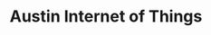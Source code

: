 ---
state: TX
region: Austin
title: Austin Internet of Things
group_url: https://www.meetup.com/AustinIoT/
topics: [ iot ]
---